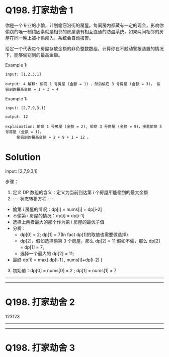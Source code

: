 # Q198. 打家劫舍 1

你是一个专业的小偷，计划偷窃沿街的房屋。每间房内都藏有一定的现金，影响你偷窃的唯一制约因素就是相邻的房屋装有相互连通的防盗系统，如果两间相邻的房屋在同一晚上被小偷闯入，系统会自动报警。

给定一个代表每个房屋存放金额的非负整数数组，计算你在不触动警报装置的情况下，能够偷窃到的最高金额。

Example 1:

```
input: [1,2,3,1]

output: 4 解释: 偷窃 1 号房屋 (金额 = 1) ，然后偷窃 3 号房屋 (金额 = 3)。 偷窃到的最高金额 = 1 + 3 = 4
```

Example 1:

```
input: [2,7,9,3,1]

output: 12

explaination: 偷窃 1 号房屋 (金额 = 2), 偷窃 3 号房屋 (金额 = 9)，接着偷窃 5 号房屋 (金额 = 1)。
     偷窃到的最高金额 = 2 + 9 + 1 = 12 。
```

# Solution

input: [2,7,9,3,1]

步骤：

1. 定义 DP 数组的含义：定义为当前到达第 i 个房屋所能偷到的最大金额
2. --- 状态转移方程 ---

- 偷第 i 房屋的情况：dp[i] = nums[i] + dp[i-2]
- 不偷第 i 房屋的情况：dp[i] = dp[i-1]
- 选择上两者最大的那个作为第 i 房屋的最优子值
- 分析：
  - dp[0] = 2; dp[1] = 7(In fact dp[1]的取值也需要做选择)
  - dp[2]，假如选择偷第 3 个房屋，那么 dp[2] = 11;假如不偷，那么 dp[2] = dp[1] = 7。
  - 选择一个最大的 dp[2] = 11;
- 最终 dp[i] = max( dp[i-1] , nums[i]+dp[i-2] )

3. 初始值：dp[0] = nums[0] = 2 ; dp[1] = nums[1] = 7

---

---

# Q198. 打家劫舍 2

123123

---

---

# Q198. 打家劫舍 3
